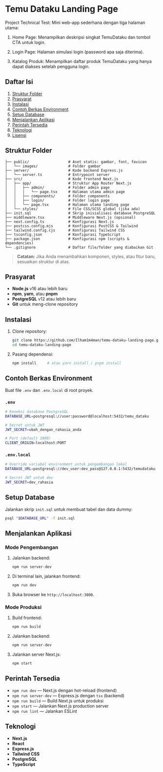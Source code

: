 # Temu Dataku Landing Page

Project Technical Test: Mini web-app sederhana dengan tiga halaman utama:

1. Home Page: Menampilkan deskripsi singkat TemuDataku dan tombol CTA untuk login.

2. Login Page: Halaman simulasi login (password apa saja diterima).

3. Katalog Produk: Menampilkan daftar produk TemuDataku yang hanya dapat diakses setelah pengguna login.

## Daftar Isi

1. [Struktur Folder](#struktur-folder)
2. [Prasyarat](#prasyarat)
3. [Instalasi](#instalasi)
4. [Contoh Berkas Environment](#contoh-berkas-environment)
5. [Setup Database](#setup-database)
6. [Menjalankan Aplikasi](#menjalankan-aplikasi)
7. [Perintah Tersedia](#perintah-tersedia)
8. [Teknologi](#teknologi)
9. [Lisensi](#lisensi)

## Struktur Folder

```
├── public/                  # Aset statis: gambar, font, favicon
│   └── images/              # Folder gambar
├── server/                  # Kode backend Express.js
│   └── server.ts            # Entrypoint server
├── src/                     # Kode frontend Next.js
│   ├── app/                 # Struktur App Router Next.js
│   │   ├── admin/           # Folder admin page
│   │   |   └── page.tsx     # Halaman utama admin page
│   │   ├── components/      # Folder components
│   │   ├── login/           # Folder login page
│   │   └── page.tsx         # Halaman utama landing page
│   └── styles/              # File CSS/SCSS global (jika ada)
├── init.sql                 # Skrip inisialisasi database PostgreSQL
├── middleware.tsx           # Middleware Next.js (opsional)
├── next.config.ts           # Konfigurasi Next.js
├── postcss.config.mjs       # Konfigurasi PostCSS & Tailwind
├── tailwind.config.cjs      # Konfigurasi Tailwind CSS
├── tsconfig.json            # Konfigurasi TypeScript
├── package.json             # Konfigurasi npm (scripts & dependencies)
└── .gitignore               # Daftar file/folder yang diabaikan Git
```

> **Catatan:** Jika Anda menambahkan komponen, styles, atau fitur baru, sesuaikan struktur di atas.

## Prasyarat

* **Node.js** v16 atau lebih baru
* **npm**, **yarn**, atau **pnpm**
* **PostgreSQL** v12 atau lebih baru
* **Git** untuk meng-clone repository

## Instalasi

1. Clone repository:

   ```bash
   git clone https://github.com/Ilham1m4man/temu-dataku-landing-page.git
   cd temu-dataku-landing-page
   ```
2. Pasang dependensi:

   ```bash
   npm install     # atau yarn install / pnpm install
   ```

## Contoh Berkas Environment

Buat file `.env` dan `.env.local` di root proyek.

### `.env`

```bash
# Koneksi database PostgreSQL
DATABASE_URL=postgresql://user:password@localhost:5432/temu_dataku

# Secret untuk JWT
JWT_SECRET=ubah_dengan_rahasia_anda

# Port (default 3000)
CLIENT_ORIGIN=localhost:PORT
```

### `.env.local`

```bash
# Override variabel environment untuk pengembangan lokal
DATABASE_URL=postgresql://dev_user:dev_pass@127.0.0.1:5432/temudataku

# Secret JWT untuk dev
JWT_SECRET=dev_rahasia
```

## Setup Database

Jalankan skrip `init.sql` untuk membuat tabel dan data dummy:

```bash
psql "$DATABASE_URL" -f init.sql
```

## Menjalankan Aplikasi

### Mode Pengembangan

1. Jalankan backend:

   ```bash
   npm run server-dev
   ```
2. Di terminal lain, jalankan frontend:

   ```bash
   npm run dev
   ```
3. Buka browser ke `http://localhost:3000`.

### Mode Produksi

1. Build frontend:

   ```bash
   npm run build
   ```
2. Jalankan backend:

   ```bash
   npm run server-dev
   ```
3. Jalankan server Next.js:

   ```bash
   npm start
   ```

## Perintah Tersedia

* `npm run dev` — Next.js dengan hot-reload (frontend)
* `npm run server-dev` — Express.js dengan `tsx` (backend)
* `npm run build` — Build Next.js untuk produksi
* `npm start` — Jalankan Next.js production server
* `npm run lint` — Jalankan ESLint

## Teknologi

* **Next.js**
* **React**
* **Express.js**
* **Tailwind CSS**
* **PostgreSQL**
* **TypeScript**
